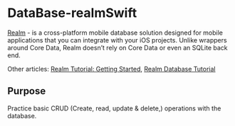 # DataBase-realmSwift
[Realm](https://realm.io/docs/swift/latest) - is a cross-platform mobile database solution designed for mobile applications that you can integrate with your iOS projects. Unlike wrappers around Core Data, Realm doesn’t rely on Core Data or even an SQLite back end.

Other articles: [Realm Tutorial: Getting Started](https://www.raywenderlich.com/9220-realm-tutorial-getting-started), [Realm Database Tutorial](https://rollout.io/blog/realm-database-tutorial-get-started-quickly-swift/)

## Purpose
Practice basic CRUD (Create, read, update & delete,) operations with the database.

